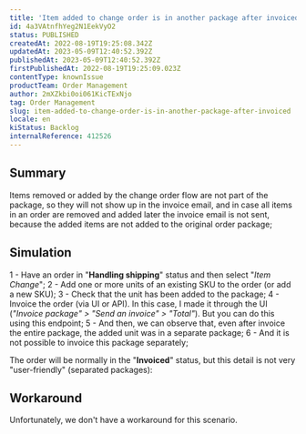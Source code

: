 ```yaml
---
title: 'Item added to change order is in another package after invoiced'
id: 4a3VAtnfhYeg2N1EekVyO2
status: PUBLISHED
createdAt: 2022-08-19T19:25:08.342Z
updatedAt: 2023-05-09T12:40:52.392Z
publishedAt: 2023-05-09T12:40:52.392Z
firstPublishedAt: 2022-08-19T19:25:09.023Z
contentType: knownIssue
productTeam: Order Management
author: 2mXZkbi0oi061KicTExNjo
tag: Order Management
slug: item-added-to-change-order-is-in-another-package-after-invoiced
locale: en
kiStatus: Backlog
internalReference: 412526
---
```


## Summary


Items removed or added by the change order flow are not part of the package, so they will not show up in the invoice email, and in case all items in an order are removed and added later the invoice email is not sent, because the added items are not added to the original order package;


##

## Simulation


1 - Have an order in "**Handling shipping**" status and then select "_Item Change_";
2 - Add one or more units of an existing SKU to the order (or add a new SKU);
3 - Check that the unit has been added to the package;
4 - Invoice the order (via UI or API). In this case, I made it through the UI (_"Invoice package" > "Send an invoice" > "Total"_). But you can do this using this endpoint;
5 - And then, we can observe that, even after invoice the entire package, the added unit was in a separate package;
6 - And it is not possible to invoice this package separately;

The order will be normally in the "**Invoiced**" status, but this detail is not very "user-friendly" (separated packages):


##

## Workaround


Unfortunately, we don't have a workaround for this scenario.

